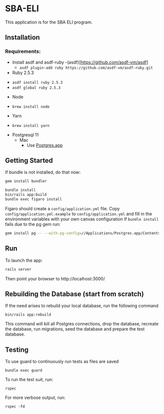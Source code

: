# SBA-ELI

This application is for the SBA ELI program.

## Installation
### Requirements:
* Install asdf and asdf-ruby
  -(asdf)[https://github.com/asdf-vm/asdf]
  - `asdf plugin-add ruby https://github.com/asdf-vm/asdf-ruby.git`
* Ruby 2.5.3
- `asdf install ruby 2.5.3`
- `asdf global ruby 2.5.3`
* Node
- `brew install node`
* Yarn
- `brew install yarn`
* Postgresql 11
  * Mac
    - Use [Postgres.app](http://postgresapp.com)

## Getting Started

If bundle is not installed, do that now:
```bash
gem install bundler
```


```bash
bundle install
bin/rails app:build
bundle exec figaro install
```

Figaro should create a `config/application.yml` file.
Copy `config/application.yml.example` to `config/application.yml` and fill in the environment variables with your own canvas configuration
If `bundle install` fails due to the pg gem run:
```bash
gem install pg -- --with-pg-config=//Applications/Postgres.app/Contents/Versions/11/bin/pg_config
```

## Run
To launch the app:
```bash
rails server
```
Then point your browser to http://localhost:3000/

## Rebuilding the Database (start from scratch)

If the need arises to rebuild your local database, run the following command

```shell
bin/rails app:rebuild
```

This command will kill all Postgres connections, drop the database, recreate the
database, run migrations, seed the database and prepare the test database.

## Testing

To use guard to continuously run tests as files are saved

```shell
bundle exec guard
```

To run the test suit, run:
```
rspec
```

For more verbose output, run:
```
rspec -fd
```
